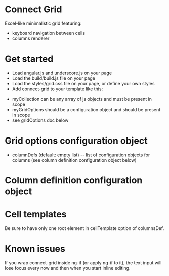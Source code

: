 Connect Grid
====

Excel-like minimalistic grid featuring:

- keyboard navigation between cells
- columns renderer

Get started
===========
- Load angular.js and underscore.js on your page
- Load the build/build.js file on your page
- Load the styles/grid.css file on your page, or define your own styles
- Add connect-grid to your template like this:

<connect-grid ng-model="myCollection" grid-options="myGridOptions"></connect-grid>

- myCollection can be any array of js objects and must be present in scope
- myGridOptions should be a configuration object and should be present in scope
- see gridOptions doc below 

Grid options configuration object
=================================
- columnDefs (default: empty list) -- list of configuration objects for columns (see column definition configuration object below)

Column definition configuration object
======================================

     
Cell templates
==============
Be sure to have only one root element in cellTemplate option of columnsDef. 

Known issues
============
If you wrap connect-grid inside ng-if (or apply ng-if to it), the text input will lose focus every now and then when you start inline editing.